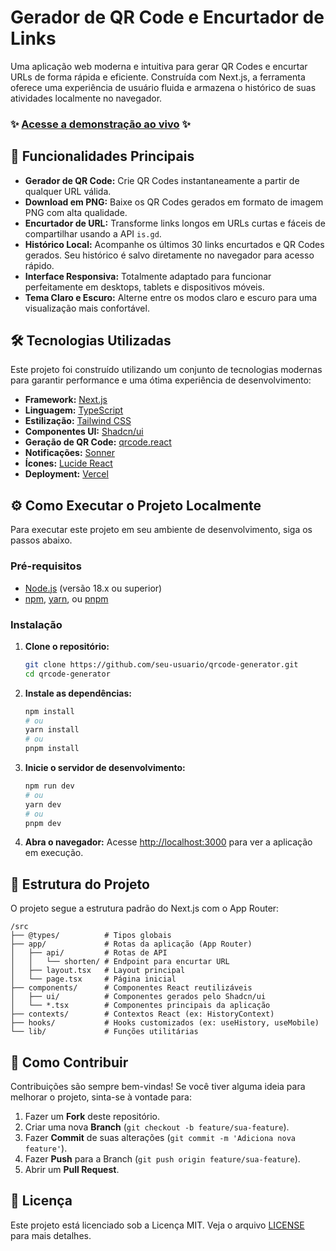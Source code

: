 # Gerador de QR Code e Encurtador de Links

Uma aplicação web moderna e intuitiva para gerar QR Codes e encurtar URLs de forma rápida e eficiente. Construída com Next.js, a ferramenta oferece uma experiência de usuário fluida e armazena o histórico de suas atividades localmente no navegador.

### ✨ **[Acesse a demonstração ao vivo](https://qrl-ink-all.vercel.app/)** ✨

## 🚀 Funcionalidades Principais

  * **Gerador de QR Code:** Crie QR Codes instantaneamente a partir de qualquer URL válida.
  * **Download em PNG:** Baixe os QR Codes gerados em formato de imagem PNG com alta qualidade.
  * **Encurtador de URL:** Transforme links longos em URLs curtas e fáceis de compartilhar usando a API `is.gd`.
  * **Histórico Local:** Acompanhe os últimos 30 links encurtados e QR Codes gerados. Seu histórico é salvo diretamente no navegador para acesso rápido.
  * **Interface Responsiva:** Totalmente adaptado para funcionar perfeitamente em desktops, tablets e dispositivos móveis.
  * **Tema Claro e Escuro:** Alterne entre os modos claro e escuro para uma visualização mais confortável.

## 🛠️ Tecnologias Utilizadas

Este projeto foi construído utilizando um conjunto de tecnologias modernas para garantir performance e uma ótima experiência de desenvolvimento:

  * **Framework:** [Next.js](https://nextjs.org/)
  * **Linguagem:** [TypeScript](https://www.typescriptlang.org/)
  * **Estilização:** [Tailwind CSS](https://tailwindcss.com/)
  * **Componentes UI:** [Shadcn/ui](https://ui.shadcn.com/)
  * **Geração de QR Code:** [qrcode.react](https://github.com/zpao/qrcode.react)
  * **Notificações:** [Sonner](https://www.google.com/search?q=https://sonner.emilkowal.ski/)
  * **Ícones:** [Lucide React](https://lucide.dev/)
  * **Deployment:** [Vercel](https://vercel.com/)

## ⚙️ Como Executar o Projeto Localmente

Para executar este projeto em seu ambiente de desenvolvimento, siga os passos abaixo.

### Pré-requisitos

  * [Node.js](https://nodejs.org/) (versão 18.x ou superior)
  * [npm](https://www.npmjs.com/), [yarn](https://yarnpkg.com/), ou [pnpm](https://pnpm.io/)

### Instalação

1.  **Clone o repositório:**

    ```bash
    git clone https://github.com/seu-usuario/qrcode-generator.git
    cd qrcode-generator
    ```

2.  **Instale as dependências:**

    ```bash
    npm install
    # ou
    yarn install
    # ou
    pnpm install
    ```

3.  **Inicie o servidor de desenvolvimento:**

    ```bash
    npm run dev
    # ou
    yarn dev
    # ou
    pnpm dev
    ```

4.  **Abra o navegador:**
    Acesse [http://localhost:3000](https://www.google.com/search?q=http://localhost:3000) para ver a aplicação em execução.

## 📁 Estrutura do Projeto

O projeto segue a estrutura padrão do Next.js com o App Router:

```
/src
├── @types/          # Tipos globais
├── app/             # Rotas da aplicação (App Router)
│   ├── api/         # Rotas de API
│   │   └── shorten/ # Endpoint para encurtar URL
│   ├── layout.tsx   # Layout principal
│   └── page.tsx     # Página inicial
├── components/      # Componentes React reutilizáveis
│   ├── ui/          # Componentes gerados pelo Shadcn/ui
│   └── *.tsx        # Componentes principais da aplicação
├── contexts/        # Contextos React (ex: HistoryContext)
├── hooks/           # Hooks customizados (ex: useHistory, useMobile)
└── lib/             # Funções utilitárias
```

## 🤝 Como Contribuir

Contribuições são sempre bem-vindas\! Se você tiver alguma ideia para melhorar o projeto, sinta-se à vontade para:

1.  Fazer um **Fork** deste repositório.
2.  Criar uma nova **Branch** (`git checkout -b feature/sua-feature`).
3.  Fazer **Commit** de suas alterações (`git commit -m 'Adiciona nova feature'`).
4.  Fazer **Push** para a Branch (`git push origin feature/sua-feature`).
5.  Abrir um **Pull Request**.

## 📄 Licença

Este projeto está licenciado sob a Licença MIT. Veja o arquivo [LICENSE](LICENSE.md) para mais detalhes.